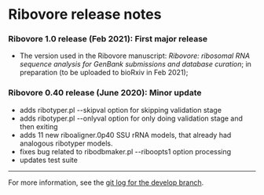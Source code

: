# Ribovore release notes 

### Ribovore 1.0 release (Feb 2021): First major release
  * The version used in the Ribovore manuscript: *Ribovore: ribosomal
    RNA sequence analysis for GenBank submissions and database curation*;
    in preparation (to be uploaded to bioRxiv in Feb 2021);

### Ribovore 0.40 release (June 2020): Minor update
  * adds ribotyper.pl --skipval option for skipping validation stage
  * adds ribotyper.pl --onlyval option for only doing validation stage
    and then exiting
  * adds 11 new riboaligner.0p40 SSU rRNA models, that already had
    analogous ribotyper models.
  * fixes bug related to ribodbmaker.pl --riboopts1 option processing
  * updates test suite

---

For more information, see the [git log for the develop
branch](https://github.com/nawrockie/vadr/commits/develop).

